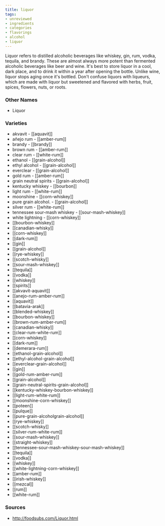 ```yaml
---
title: liquor
tags:
- unreviewed
- ingredients
- categories
- flavorings
- alcohol
- liquor
---
```

Liquor refers to distilled alcoholic beverages like whiskey, gin, rum, vodka, tequila, and brandy. These are almost always more potent than fermented alcoholic beverages like beer and wine. It's best to store liquor in a cool, dark place, and to drink it within a year after opening the bottle. Unlike wine, liquor stops aging once it's bottled. Don't confuse liquors with liqueurs, which are made with liquor but sweetened and flavored with herbs, fruit, spices, flowers, nuts, or roots.

### Other Names

* Liquor

### Varieties

* akvavit - [[aquavit]]
* añejo rum - [[amber-rum]]
* brandy - [[brandy]]
* brown rum - [[amber-rum]]
* clear rum - [[white-rum]]
* ethanol - [[grain-alcohol]]
* ethyl alcohol - [[grain-alcohol]]
* everclear - [[grain-alcohol]]
* gold rum - [[amber-rum]]
* grain neutral spirits - [[grain-alcohol]]
* kentucky whiskey - [[bourbon]]
* light rum - [[white-rum]]
* moonshine - [[corn-whiskey]]
* pure grain alcohol. - [[grain-alcohol]]
* silver rum - [[white-rum]]
* tennessee sour-mash whiskey - [[sour-mash-whiskey]]
* white lightning - [[corn-whiskey]]
* [[bourbon-whiskey]]
* [[canadian-whisky]]
* [[corn-whiskey]]
* [[dark-rum]]
* [[gin]]
* [[grain-alcohol]]
* [[rye-whiskey]]
* [[scotch-whisky]]
* [[sour-mash-whiskey]]
* [[tequila]]
* [[vodka]]
* [[whiskey]]
* [[spirits]]
* [[akvavit-aquavit]]
* [[anejo-rum-amber-rum]]
* [[aquavit]]
* [[batavia-arak]]
* [[blended-whiskey]]
* [[bourbon-whiskey]]
* [[brown-rum-amber-rum]]
* [[canadian-whisky]]
* [[clear-rum-white-rum]]
* [[corn-whiskey]]
* [[dark-rum]]
* [[demerara-rum]]
* [[ethanol-grain-alcohol]]
* [[ethyl-alcohol-grain-alcohol]]
* [[everclear-grain-alcohol]]
* [[gin]]
* [[gold-rum-amber-rum]]
* [[grain-alcohol]]
* [[grain-neutral-spirits-grain-alcohol]]
* [[kentucky-whiskey-bourbon-whiskey]]
* [[light-rum-white-rum]]
* [[moonshine-corn-whiskey]]
* [[poteen]]
* [[pulque]]
* [[pure-grain-alcoholgrain-alcohol]]
* [[rye-whiskey]]
* [[scotch-whisky]]
* [[silver-rum-white-rum]]
* [[sour-mash-whiskey]]
* [[straight-whiskey]]
* [[tennessee-sour-mash-whiskey-sour-mash-whiskey]]
* [[tequila]]
* [[vodka]]
* [[whiskey]]
* [[white-lightning-corn-whiskey]]
* [[amber-rum]]
* [[irish-whiskey]]
* [[mezcal]]
* [[rum]]
* [[white-rum]]

### Sources
* http://foodsubs.com/Liquor.html
